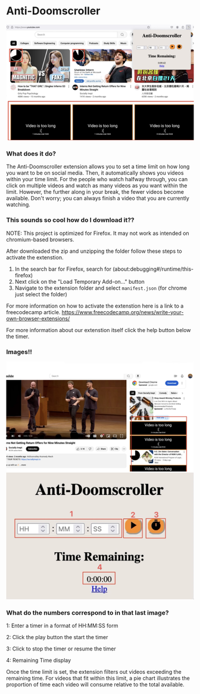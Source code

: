 
# Anti-Doomscroller
![alt text](/extension/img/demo2.jpg)
### What does it do?
The Anti-Doomscroller extension allows you to set a time limit on how long you want to be on social media. Then, it automatically shows you videos within your time limit. For the people who watch halfway through, you can click on multiple videos and watch as many videos as you want within the limit. However, the further along in your break, the fewer videos become available. Don't worry; you can always finish a video that you are currently watching.

### This sounds so cool how do I download it??
NOTE: This project is optimized for Firefox.  It may not work as intended on chromium-based browsers.

After downloaded the zip and unzipping the folder follow these steps to activate the extenstion.
1. In the search bar for Firefox, search for (about:debugging#/runtime/this-firefox)
2. Next click on the "Load Temporary Add-on..." button
3. Navigate to the extension folder and select `manifest.json` (for chrome just select the folder)

For more information on how to activate the extenstion here is a link to a freecodecamp article. https://www.freecodecamp.org/news/write-your-own-browser-extensions/

For more information about our extenstion itself click the help button below the timer.

### Images!!
![alt text](/extension/img/demo1.jpg)
![alt text](/extension/img/helpImage.jpg)
### What do the numbers correspond to in that last image?

1: Enter a timer in a format of HH:MM:SS form

2: Click the play button the start the timer

3: Click to stop the timer or resume the timer

4: Remaining Time display

Once the time limit is set, the extension filters out videos exceeding the remaining time. For videos that fit within this limit, a pie chart illustrates the proportion of time each video will consume relative to the total available.
